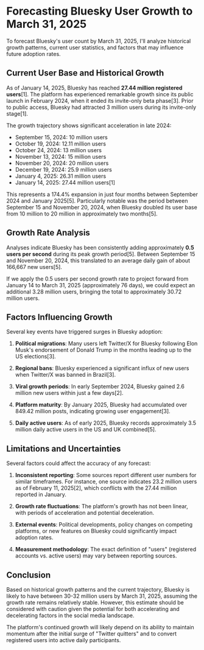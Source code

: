 # Forecasting Bluesky User Growth to March 31, 2025

To forecast Bluesky's user count by March 31, 2025, I'll analyze historical growth patterns, current user statistics, and factors that may influence future adoption rates.

## Current User Base and Historical Growth

As of January 14, 2025, Bluesky has reached **27.44 million registered users**[1]. The platform has experienced remarkable growth since its public launch in February 2024, when it ended its invite-only beta phase[3]. Prior to public access, Bluesky had attracted 3 million users during its invite-only stage[1].

The growth trajectory shows significant acceleration in late 2024:

- September 15, 2024: 10 million users
- October 19, 2024: 12.11 million users
- October 24, 2024: 13 million users
- November 13, 2024: 15 million users
- November 20, 2024: 20 million users
- December 19, 2024: 25.9 million users
- January 4, 2025: 26.31 million users
- January 14, 2025: 27.44 million users[1]

This represents a 174.4% expansion in just four months between September 2024 and January 2025[5]. Particularly notable was the period between September 15 and November 20, 2024, when Bluesky doubled its user base from 10 million to 20 million in approximately two months[5].

## Growth Rate Analysis

Analyses indicate Bluesky has been consistently adding approximately **0.5 users per second** during its peak growth period[5]. Between September 15 and November 20, 2024, this translated to an average daily gain of about 166,667 new users[5].

If we apply the 0.5 users per second growth rate to project forward from January 14 to March 31, 2025 (approximately 76 days), we could expect an additional 3.28 million users, bringing the total to approximately 30.72 million users.

## Factors Influencing Growth

Several key events have triggered surges in Bluesky adoption:

1. **Political migrations**: Many users left Twitter/X for Bluesky following Elon Musk's endorsement of Donald Trump in the months leading up to the US elections[3].

2. **Regional bans**: Bluesky experienced a significant influx of new users when Twitter/X was banned in Brazil[3].

3. **Viral growth periods**: In early September 2024, Bluesky gained 2.6 million new users within just a few days[2].

4. **Platform maturity**: By January 2025, Bluesky had accumulated over 849.42 million posts, indicating growing user engagement[3].

5. **Daily active users**: As of early 2025, Bluesky records approximately 3.5 million daily active users in the US and UK combined[5].

## Limitations and Uncertainties

Several factors could affect the accuracy of any forecast:

1. **Inconsistent reporting**: Some sources report different user numbers for similar timeframes. For instance, one source indicates 23.2 million users as of February 11, 2025[2], which conflicts with the 27.44 million reported in January.

2. **Growth rate fluctuations**: The platform's growth has not been linear, with periods of acceleration and potential deceleration.

3. **External events**: Political developments, policy changes on competing platforms, or new features on Bluesky could significantly impact adoption rates.

4. **Measurement methodology**: The exact definition of "users" (registered accounts vs. active users) may vary between reporting sources.

## Conclusion

Based on historical growth patterns and the current trajectory, Bluesky is likely to have between 30-32 million users by March 31, 2025, assuming the growth rate remains relatively stable. However, this estimate should be considered with caution given the potential for both accelerating and decelerating factors in the social media landscape.

The platform's continued growth will likely depend on its ability to maintain momentum after the initial surge of "Twitter quitters" and to convert registered users into active daily participants.
